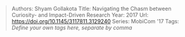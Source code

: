 > Authors: Shyam Gollakota
> Title: Navigating the Chasm between Curiosity- and Impact-Driven Research
> Year: 2017
> Url: https://doi.org/10.1145/3117811.3129240
> Series: MobiCom '17
> Tags: *Define your own tags here, separate by comma*